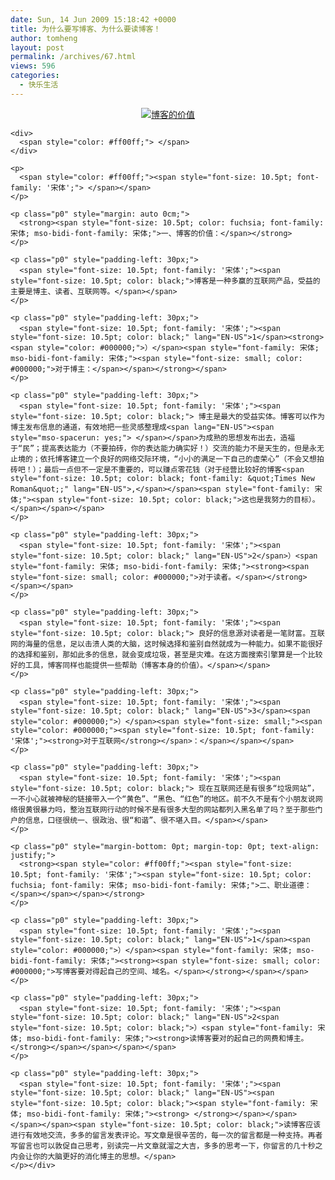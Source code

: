```yaml
---
date: Sun, 14 Jun 2009 15:18:42 +0000
title: 为什么要写博客、为什么要读博客！
author: tomheng
layout: post
permalink: /archives/67.html
views: 596
categories:
  - 快乐生活
---
```

<div class="Section0">
  <p class="p0" style="margin-bottom: 0pt; margin-top: 0pt;">
    <p style="text-align: center;">
      <a href="http://blog.webfuns.net"><img class="aligncenter" title="博客的价值" src="http://lh3.ggpht.com/_snYfzP9cqCY/SjUW278mR8I/AAAAAAAAAKs/t-iNQH2l0Mo/DSC_2640%20%281280x857%29.jpg" alt="博客的价值" /></a>
    </p>
    
    <div>
      <span style="color: #ff00ff;"> </span>
    </div>
    
    <p>
      <span style="color: #ff00ff;"><span style="font-size: 10.5pt; font-family: '宋体';"> </span></span>
    </p>
    
    <p class="p0" style="margin: auto 0cm;">
      <strong><span style="font-size: 10.5pt; color: fuchsia; font-family: 宋体; mso-bidi-font-family: 宋体;">一、博客的价值：</span></strong>
    </p>
    
    <p class="p0" style="padding-left: 30px;">
      <span style="font-size: 10.5pt; font-family: '宋体';"><span style="font-size: 10.5pt; color: black;">博客是一种多赢的互联网产品，受益的主要是博主、读者、互联网等。</span></span>
    </p>
    
    <p class="p0" style="padding-left: 30px;">
      <span style="font-size: 10.5pt; font-family: '宋体';"><span style="font-size: 10.5pt; color: black;" lang="EN-US">1</span><strong><span style="color: #000000;">）</span><span style="font-family: 宋体; mso-bidi-font-family: 宋体;"><span style="font-size: small; color: #000000;">对于博主：</span></span></strong></span>
    </p>
    
    <p class="p0" style="padding-left: 30px;">
      <span style="font-size: 10.5pt; font-family: '宋体';"><span style="font-size: 10.5pt; color: black;"> 博主是最大的受益实体。博客可以作为博主发布信息的通道，有效地把一些灵感整理成<span lang="EN-US"><span style="mso-spacerun: yes;"> </span></span>为成熟的思想发布出去，造福于“民”；提高表达能力（不要拍砖，你的表达能力确实好！）交流的能力不是天生的，但是永无止境的；依托博客建立一个良好的网络交际环境，“小小的满足一下自己的虚荣心”（不会又想拍砖吧！）；最后一点但不一定是不重要的，可以赚点零花钱（对于经营比较好的博客<span style="font-size: 10.5pt; color: black; font-family: &quot;Times New Roman&quot;;" lang="EN-US">,</span></span><span style="font-family: 宋体;"><span style="font-size: 10.5pt; color: black;">这也是我努力的目标）。</span></span></span>
    </p>
    
    <p class="p0" style="padding-left: 30px;">
      <span style="font-size: 10.5pt; font-family: '宋体';"><span style="font-size: 10.5pt; color: black;" lang="EN-US">2</span>）<span style="font-family: 宋体; mso-bidi-font-family: 宋体;"><strong><span style="font-size: small; color: #000000;">对于读者。</span></strong></span></span>
    </p>
    
    <p class="p0" style="padding-left: 30px;">
      <span style="font-size: 10.5pt; font-family: '宋体';"><span style="font-size: 10.5pt; color: black;"> 良好的信息源对读者是一笔财富。互联网的海量的信息，足以击溃人类的大脑，这时候选择和鉴别自然就成为一种能力。如果不能很好的选择和鉴别，那如此多的信息，就会变成垃圾，甚至是灾难。在这方面搜索引擎算是一个比较好的工具，博客同样也能提供一些帮助（博客本身的价值）。</span></span>
    </p>
    
    <p class="p0" style="padding-left: 30px;">
      <span style="font-size: 10.5pt; font-family: '宋体';"><span style="font-size: 10.5pt; color: black;" lang="EN-US">3</span><span style="color: #000000;">）</span><span style="font-size: small;"><span style="color: #000000;"><span style="font-size: 10.5pt; font-family: '宋体';"><strong>对于互联网</strong></span>：</span></span></span>
    </p>
    
    <p class="p0" style="padding-left: 30px;">
      <span style="font-size: 10.5pt; font-family: '宋体';"><span style="font-size: 10.5pt; color: black;"> 现在互联网还是有很多“垃圾网站”，一不小心就被神秘的链接带入一个“黄色”、“黑色、“红色”的地区。前不久不是有个小朋友说网络很黄很暴力吗，整治互联网行动的时候不是有很多大型的网站都列入黑名单了吗？至于那些门户的信息，口径很统一、很政治、很“和谐”、很不堪入目。</span></span>
    </p>
    
    <p class="p0" style="margin-bottom: 0pt; margin-top: 0pt; text-align: justify;">
      <strong><span style="color: #ff00ff;"><span style="font-size: 10.5pt; font-family: '宋体';"><span style="font-size: 10.5pt; color: fuchsia; font-family: 宋体; mso-bidi-font-family: 宋体;">二、职业道德：</span></span></span></strong>
    </p>
    
    <p class="p0" style="padding-left: 30px;">
      <span style="font-size: 10.5pt; font-family: '宋体';"><span style="font-size: 10.5pt; color: black;" lang="EN-US">1</span><span style="color: #000000;">）</span><span style="font-family: 宋体; mso-bidi-font-family: 宋体;"><strong><span style="font-size: small; color: #000000;">写博客要对得起自己的空间、域名。</span></strong></span></span>
    </p>
    
    <p class="p0" style="padding-left: 30px;">
      <span style="font-size: 10.5pt; font-family: '宋体';"><span style="font-size: 10.5pt; color: black;" lang="EN-US">2<span style="font-size: 10.5pt; color: black;">）<span style="font-family: 宋体; mso-bidi-font-family: 宋体;"><strong>读博客要对的起自己的网费和博主。</strong></span></span></span></span>
    </p>
    
    <p class="p0" style="padding-left: 30px;">
      <span style="font-size: 10.5pt; font-family: '宋体';"><span style="font-size: 10.5pt; color: black;" lang="EN-US"><span style="font-size: 10.5pt; color: black;"><span style="font-family: 宋体; mso-bidi-font-family: 宋体;"><strong> </strong></span></span></span></span><span style="font-size: 10.5pt; color: black;">读博客应该进行有效地交流，多多的留言发表评论。写文章是很辛苦的，每一次的留言都是一种支持。再者写留言也可以敦促自己思考，别读完一片文章就溜之大吉，多多的思考一下，你留言的几十秒之内会让你的大脑更好的消化博主的思想。</span>
    </p></div>
